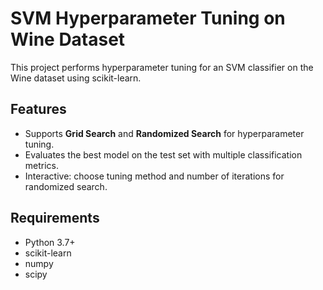 # SVM Hyperparameter Tuning on Wine Dataset

This project performs hyperparameter tuning for an SVM classifier on the Wine dataset using scikit-learn.

## Features
- Supports **Grid Search** and **Randomized Search** for hyperparameter tuning.
- Evaluates the best model on the test set with multiple classification metrics.
- Interactive: choose tuning method and number of iterations for randomized search.

## Requirements

- Python 3.7+
- scikit-learn
- numpy
- scipy

